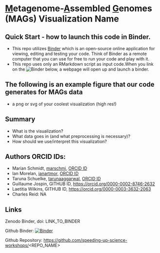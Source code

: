 <u>M</u>etagenome-<u>A</u>ssembled <u>G</u>enomes (MAGs) Visualization Name
====

## Quick Start - how to launch this code in Binder. 

  - This repo utilizes [Binder](https://binder.readthedocs.io/en/latest/user-manual/overview/intro.html) which is an open-source online application for viewing, editing and testing your code. Think of Binder as a remote computer that you can use for free to run your code and play with it.   
  - This repo uses only an RMarkdown script as input code.When you link on the ![Binder](https://mybinder.org/badge_logo.svg) below, a webpage will open up and launch a binder.

## The following is an example figure that our code generates for MAGs data

   - a png or svg of your coolest visualization (high res!)

## Summary

   - What is the visualization?
   - What data goes in (and what preprocessing is necessary)?
   - How should we use/interpret this visualization?
 
 
## Authors ORCID IDs:
- Marian Schmidt, [marschmi](https://github.com/marschmi), [ORCID ID](https://orcid.org/0000-0002-2866-4496)
- Ian Morelan, [ianartmor](https://github.com/ianartmor), [ORCID ID](https://orcid.org/0000-0001-5161-6188)
- Taruna Schuelke, [tarunaaggarwal](https://github.com/tarunaaggarwal), [ORCID ID](https://orcid.org/0000-0003-4370-8845) 
- Guillaume Jospin, GITHUB ID, https://orcid.org/0000-0002-8746-2632
- Laetitia Wilkins, GITHUB ID, https://orcid.org/0000-0003-3632-2063
- Charles Reid: NA



## Links

Zenodo Binder, doi: LINK_TO_BINDER

Github Binder: [![Binder](https://mybinder.org/badge_logo.svg)](https://mybinder.org/v2/gh/ianartmor/MetaG-MAG-representation/master?filepath=rstudio)

Github Repository: https://github.com/speeding-up-science-workshops/<REPO_NAME>



 

